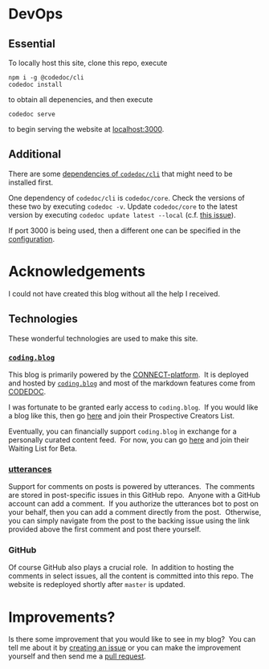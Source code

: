 # DevOps

## Essential

To locally host this site, clone this repo, execute
```
npm i -g @codedoc/cli
codedoc install
```

to obtain all depenencies, and then execute
```
codedoc serve
```

to begin serving the website at [localhost:3000](http://localhost:3000).

## Additional

There are some [dependencies of `codedoc/cli`](https://codedoc.cc/docs/cli#cli) that might need to be installed first.

One dependency of `codedoc/cli` is `codedoc/core`.  Check the versions of these two by executing `codedoc -v`.  Update `codedoc/core` to the latest version by executing `codedoc update latest --local` (c.f. [this issue](https://github.com/CONNECT-platform/codedoc/issues/22)).

If port 3000 is being used, then a different one can be specified in the [configuration](https://codedoc.cc/docs/config/overview#available-properties).

# Acknowledgements

I could not have created this blog without all the help I received.

## Technologies

These wonderful technologies are used to make this site.

### [`coding.blog`](https://coding.blog)

This blog is primarily powered by the [CONNECT-platform](https://github.com/CONNECT-platform).  It is deployed and hosted by [`coding.blog`](https://coding.blog) and most of the markdown features come from [CODEDOC](https://codedoc.cc/).

I was fortunate to be granted early access to `coding.blog`.  If you would like a blog like this, then go [here](https://coding.blog/#how-to-get-there) and join their Prospective Creators List.

Eventually, you can financially support `coding.blog` in exchange for a personally curated content feed.  For now, you can go [here](https://coding.blog/#how-to-get-there) and join their Waiting List for Beta.

### [utterances](https://utteranc.es/)

Support for comments on posts is powered by utterances.  The comments are stored in post-specific issues in this GitHub repo.  Anyone with a GitHub account can add a comment.  If you authorize the utterances bot to post on your behalf, then you can add a comment directly from the post.  Otherwise, you can simply navigate from the post to the backing issue using the link provided above the first comment and post there yourself.

### GitHub

Of course GitHub also plays a crucial role.  In addition to hosting the comments in select issues, all the content is committed into this repo.  The website is redeployed shortly after `master` is updated.

# Improvements?

Is there some improvement that you would like to see in my blog?  You can tell me about it by [creating an issue](https://github.com/bender2k14/tyson-williams-blog/issues/new) or you can make the improvement yourself and then send me a [pull request](https://github.com/bender2k14/tyson-williams-blog/compare).